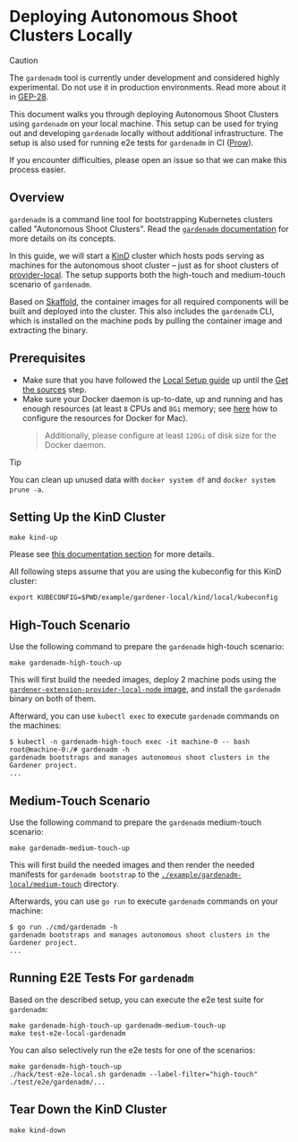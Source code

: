 # Deploying Autonomous Shoot Clusters Locally

> [!CAUTION]
> The `gardenadm` tool is currently under development and considered highly experimental.
> Do not use it in production environments.
> Read more about it in [GEP-28](../proposals/28-autonomous-shoot-clusters.md).

This document walks you through deploying Autonomous Shoot Clusters using `gardenadm` on your local machine.
This setup can be used for trying out and developing `gardenadm` locally without additional infrastructure.
The setup is also used for running e2e tests for `gardenadm` in CI ([Prow](https://prow.gardener.cloud)).

If you encounter difficulties, please open an issue so that we can make this process easier.

## Overview

`gardenadm` is a command line tool for bootstrapping Kubernetes clusters called "Autonomous Shoot Clusters". Read the [`gardenadm` documentation](../concepts/gardenadm.md) for more details on its concepts.

In this guide, we will start a [KinD](https://kind.sigs.k8s.io/) cluster which hosts pods serving as machines for the autonomous shoot cluster – just as for shoot clusters of [provider-local](../extensions/provider-local.md).
The setup supports both the high-touch and medium-touch scenario of `gardenadm`.

Based on [Skaffold](https://skaffold.dev/), the container images for all required components will be built and deployed into the cluster.
This also includes the `gardenadm` CLI, which is installed on the machine pods by pulling the container image and extracting the binary.

## Prerequisites

- Make sure that you have followed the [Local Setup guide](../development/local_setup.md) up until the [Get the sources](../development/local_setup.md#get-the-sources) step.
- Make sure your Docker daemon is up-to-date, up and running and has enough resources (at least `8` CPUs and `8Gi` memory; see [here](https://docs.docker.com/desktop/mac/#resources) how to configure the resources for Docker for Mac).
  > Additionally, please configure at least `120Gi` of disk size for the Docker daemon.

> [!TIP]
> You can clean up unused data with `docker system df` and `docker system prune -a`.

## Setting Up the KinD Cluster

```shell
make kind-up
```

Please see [this documentation section](getting_started_locally.md#setting-up-the-kind-cluster-garden-and-seed) for more details.

All following steps assume that you are using the kubeconfig for this KinD cluster:

```shell
export KUBECONFIG=$PWD/example/gardener-local/kind/local/kubeconfig
```

## High-Touch Scenario

Use the following command to prepare the `gardenadm` high-touch scenario:

```shell
make gardenadm-high-touch-up
```

This will first build the needed images, deploy 2 machine pods using the [`gardener-extension-provider-local-node` image](../../pkg/provider-local/node), and install the `gardenadm` binary on both of them.

Afterward, you can use `kubectl exec` to execute `gardenadm` commands on the machines:

```shell
$ kubectl -n gardenadm-high-touch exec -it machine-0 -- bash
root@machine-0:/# gardenadm -h
gardenadm bootstraps and manages autonomous shoot clusters in the Gardener project.
...
```

## Medium-Touch Scenario

Use the following command to prepare the `gardenadm` medium-touch scenario:

```shell
make gardenadm-medium-touch-up
```

This will first build the needed images and then render the needed manifests for `gardenadm bootstrap` to the [`./example/gardenadm-local/medium-touch`](../../example/gardenadm-local/medium-touch) directory.

Afterwards, you can use `go run` to execute `gardenadm` commands on your machine:

```shell
$ go run ./cmd/gardenadm -h
gardenadm bootstraps and manages autonomous shoot clusters in the Gardener project.
...
```

## Running E2E Tests For `gardenadm`

Based on the described setup, you can execute the e2e test suite for `gardenadm`:

```shell
make gardenadm-high-touch-up gardenadm-medium-touch-up
make test-e2e-local-gardenadm
```

You can also selectively run the e2e tests for one of the scenarios:

```shell
make gardenadm-high-touch-up
./hack/test-e2e-local.sh gardenadm --label-filter="high-touch" ./test/e2e/gardenadm/...
```

## Tear Down the KinD Cluster

```shell
make kind-down
```
